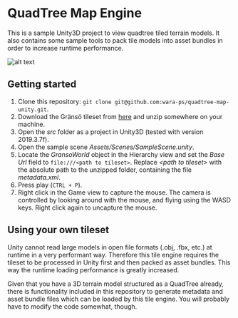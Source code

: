 # QuadTree Map Engine

This is a sample Unity3D project to view quadtree tiled terrain models. It also contains some sample tools to pack tile models into asset bundles in order to increase runtime performance.

![alt text](screenshot.png "Screenshot of QuadTree Map Engine running in the Unity editor showing the Gränsö tileset.")

## Getting started

1. Clone this repository: `git clone git@github.com:wara-ps/quadtree-map-unity.git`.
2. Download the Gränsö tileset from [here](https://waraps-resource-archive-prod.azurewebsites.net/api/containers/terrain-model-granso/blobs/granso-quadtree-tiles-unity-bundles.zip/download) and unzip somewhere on your machine.
3. Open the *src* folder as a project in Unity3D (tested with version 2019.3.7f).
4. Open the sample scene *Assets/Scenes/SampleScene.unity*.
5. Locate the *GransoWorld* object in the Hierarchy view and set the *Base Url* field to `file:///<path to tileset>`. Replace *\<path to tileset>* with the absolute path to the unzipped folder, containing the file *metadata.xml*.
6. Press play (`CTRL + P`).
7. Right click in the Game view to capture the mouse. The camera is controlled by looking around with the mouse, and flying using the WASD keys. Right click again to uncapture the mouse.

## Using your own tileset

Unity cannot read large models in open file formats (.obj, .fbx, etc.) at runtime in a very performant way. Therefore this tile engine requires the tileset to be processed in Unity first and then packed as asset bundles. This way the runtime loading performance is greatly increased.

Given that you have a 3D terrain model structured as a QuadTree already, there is functionality included in this repository to generate metadata and asset bundle files which can be loaded by this tile engine. You will probably have to modify the code somewhat, though.
